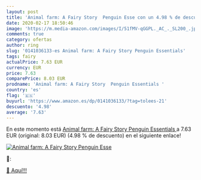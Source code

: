```yaml
---
layout: post
title: 'Animal farm: A Fairy Story  Penguin Esse con un 4.98 % de descuento'
date: 2020-02-17 18:50:46
image: 'https://m.media-amazon.com/images/I/51fMV-qGGPL._AC_._SL200_.jpg'
comments: true
category: ofertas
author: ring
slug: '0141036133-es Animal farm: A Fairy Story Penguin Essentials'
tags: fairy
actualPrice: 7.63 EUR
currency: EUR
price: 7.63
comparePrice: 8.03 EUR
prodname: 'Animal farm: A Fairy Story  Penguin Essentials '
country: 'es'
flag: '🇪🇸'
buyurl: 'https://www.amazon.es/dp/0141036133/?tag=tolees-21'
descuento: '4.98'
average: '7.63'
---
```


En este momento está [Animal farm: A Fairy Story  Penguin Essentials ](https://www.amazon.es/dp/0141036133/?tag=tolees-21) a 7.63 EUR (original: 8.03 EUR) (4.98 %  de descuento) en el siguiente enlace!

[![Animal farm: A Fairy Story  Penguin Esse](https://m.media-amazon.com/images/I/51fMV-qGGPL._AC_._SL200_.jpg)](https://www.amazon.es/dp/0141036133/?tag=tolees-21)

🔎:


[🛒 Aquí!!!](https://www.amazon.es/dp/0141036133/?tag=tolees-21)
